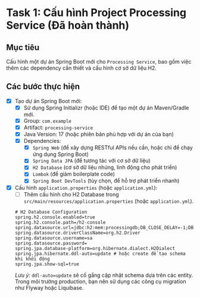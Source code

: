 # Task 1: Cấu hình Project Processing Service (Đã hoàn thành)

## Mục tiêu
Cấu hình một dự án Spring Boot mới cho `Processing Service`, bao gồm việc thêm các dependency cần thiết và cấu hình cơ sở dữ liệu H2.

## Các bước thực hiện

- [x] Tạo dự án Spring Boot mới:
    - [x] Sử dụng Spring Initializr (hoặc IDE) để tạo một dự án Maven/Gradle mới.
    - [x] Group: `com.example`
    - [x] Artifact: `processing-service`
    - [x] Java Version: 17 (hoặc phiên bản phù hợp với dự án của bạn)
    - [x] Dependencies:
        - [x] `Spring Web` (để xây dựng RESTful APIs nếu cần, hoặc chỉ để chạy ứng dụng Spring Boot)
        - [x] `Spring Data JPA` (để tương tác với cơ sở dữ liệu)
        - [x] `H2 Database` (cơ sở dữ liệu nhúng, linh động cho phát triển)
        - [x] `Lombok` (để giảm boilerplate code)
        - [x] `Spring Boot DevTools` (tùy chọn, để hỗ trợ phát triển nhanh)
- [x] Cấu hình `application.properties` (hoặc `application.yml`):
    - [ ] Thêm cấu hình cho H2 Database trong `src/main/resources/application.properties` (hoặc `application.yml`).

    ```properties
    # H2 Database Configuration
    spring.h2.console.enabled=true
    spring.h2.console.path=/h2-console
    spring.datasource.url=jdbc:h2:mem:processingdb;DB_CLOSE_DELAY=-1;DB_CLOSE_ON_EXIT=FALSE
    spring.datasource.driverClassName=org.h2.Driver
    spring.datasource.username=sa
    spring.datasource.password=
    spring.jpa.database-platform=org.hibernate.dialect.H2Dialect
    spring.jpa.hibernate.ddl-auto=update # hoặc create để tạo schema khi khởi động
    spring.jpa.show-sql=true
    ```
    *Lưu ý:* `ddl-auto=update` sẽ cố gắng cập nhật schema dựa trên các entity. Trong môi trường production, bạn nên sử dụng các công cụ migration như Flyway hoặc Liquibase.